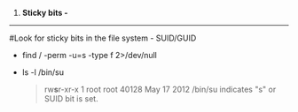1) **Sticky bits -**
------------------------


#Look for sticky bits in the file system - SUID/GUID
   - find / -perm -u=s -type f 2>/dev/null
   - ls -l /bin/su
   
     > rw**s**r-xr-x 1 root root 40128 May 17  2012 /bin/su
     > indicates "s" or SUID bit is set.

 
